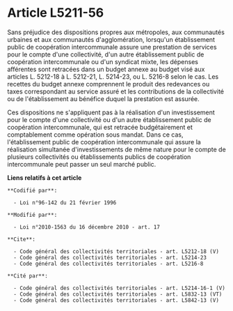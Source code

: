 # Article L5211-56

Sans préjudice des dispositions propres aux métropoles, aux communautés urbaines et aux communautés d'agglomération,
lorsqu'un établissement public de coopération intercommunale assure une prestation de services pour le compte d'une
collectivité, d'un autre établissement public de coopération intercommunale ou d'un syndicat mixte, les dépenses afférentes
sont retracées dans un budget annexe au budget visé aux articles L. 5212-18 à L. 5212-21, L. 5214-23, ou L. 5216-8 selon le
cas. Les recettes du budget annexe comprennent le produit des redevances ou taxes correspondant au service assuré et les
contributions de la collectivité ou de l'établissement au bénéfice duquel la prestation est assurée. 

Ces dispositions ne s'appliquent pas à la réalisation d'un investissement pour le compte d'une collectivité ou d'un autre
établissement public de coopération intercommunale, qui est retracée budgétairement et comptablement comme opération sous
mandat. Dans ce cas, l'établissement public de coopération intercommunale qui assure la réalisation simultanée
d'investissements de même nature pour le compte de plusieurs collectivités ou établissements publics de coopération
intercommunale peut passer un seul marché public.

**Liens relatifs à cet article**

	**Codifié par**:

	  - Loi n°96-142 du 21 février 1996

	**Modifié par**:

	  - Loi n°2010-1563 du 16 décembre 2010 - art. 17

	**Cite**:

	  - Code général des collectivités territoriales - art. L5212-18 (V)
	  - Code général des collectivités territoriales - art. L5214-23
	  - Code général des collectivités territoriales - art. L5216-8

	**Cité par**:

	  - Code général des collectivités territoriales - art. L5214-16-1 (V)
	  - Code général des collectivités territoriales - art. L5832-13 (VT)
	  - Code général des collectivités territoriales - art. L5842-13 (V)
